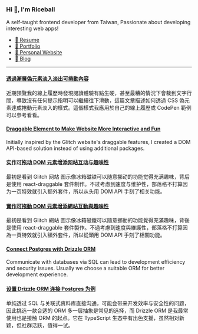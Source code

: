 <h3 >Hi 👋, I'm Riceball</h3>
<p>A self-taught frontend developer from Taiwan, Passionate about developing interesting web apps!</p>

- [📜 Resume](https://weweweb.pages.dev/en/resume/)
- [💼 Portfolio](https://weweweb.pages.dev/en/work/)
- [🏡 Personal Website](https://weweweb.pages.dev/en/)
- [📝 Blog](https://www.webdong.dev/en/)
---

<!--START_SECTION:feed-->
#### [透過漸層偽元素淡入淡出可捲動內容](https:&#x2F;&#x2F;www.webdong.dev&#x2F;zh-tw&#x2F;post&#x2F;fade-in-and-out-content-through-css-pseudo-element&#x2F;) 
近期預覽我的線上履歷時發現閱讀體驗有點生硬，甚至最糟的情況下會裁到文字行間，導致沒有任何提示指明可以繼續往下滑動，這篇文章描述如何透過 CSS 偽元素達成捲動元素淡入的樣式。這個樣式我應用於自己的線上履歷或 CodePen 範例可以參考看看。
#### [Draggable Element to Make Website More Interactive and Fun](https:&#x2F;&#x2F;www.webdong.dev&#x2F;en&#x2F;post&#x2F;implement-draggable-dom-element-to-make-website-more-interactive-and-fun&#x2F;) 
Initially inspired by the Glitch website&#39;s draggable features, I created a DOM API-based solution instead of using additional packages.
#### [实作可拖动 DOM 元素增添网站互动与趣味性](https:&#x2F;&#x2F;www.webdong.dev&#x2F;zh-cn&#x2F;post&#x2F;implement-draggable-dom-element-to-make-website-more-interactive-and-fun&#x2F;) 
最初是看到 Glitch 网站 图示像冰箱磁铁可以随意挪动的功能觉得充满趣味，背后是使用 react-draggable 套件制作。不过考虑到速度与维护性，部落格不打算因为一页特效就引入额外套件，所以从头用 DOM API 手刻了相关功能。
#### [實作可拖動 DOM 元素增添網站互動與趣味性](https:&#x2F;&#x2F;www.webdong.dev&#x2F;zh-tw&#x2F;post&#x2F;implement-draggable-dom-element-to-make-website-more-interactive-and-fun&#x2F;) 
最初是看到 Glitch 網站 圖示像冰箱磁鐵可以隨意挪動的功能覺得充滿趣味，背後是使用 react-draggable 套件製作。不過考慮到速度與維護性，部落格不打算因為一頁特效就引入額外套件，所以從頭用 DOM API 手刻了相關功能。
#### [Connect Postgres with Drizzle ORM](https:&#x2F;&#x2F;www.webdong.dev&#x2F;en&#x2F;post&#x2F;connect-postgres-with-drizzle-orm&#x2F;) 
Communicate with databases via SQL can lead to development efficiency and security issues. Usually we choose a suitable ORM for better development experience.
#### [设置 Drizzle ORM 连接 Postgres 为例](https:&#x2F;&#x2F;www.webdong.dev&#x2F;zh-cn&#x2F;post&#x2F;connect-postgres-with-drizzle-orm&#x2F;) 
单纯透过 SQL 与关联式资料库直接沟通，可能会带来开发效率与安全性的问题，因此挑选一款合适的 ORM 多一层抽象是常见的选择，而 Drizzle ORM 是我最常使用也是接触 ORM 的起点。它在 TypeScript 生态中有出色支援，虽然相对新颖，但社群活跃，值得一试。
<!--END_SECTION:feed-->

